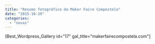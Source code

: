 ```yaml
---
title: "Resumo fotográfico da Maker Faire Compostela"
date: "2015-10-19"
categories: 
  - "novas"
---
```


\[Best\_Wordpress\_Gallery id="17" gal\_title="makerfairecompostela.com"\]
